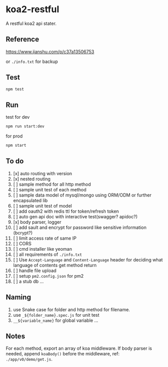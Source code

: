 # koa2-restful
A restful koa2 api stater.

## Reference
https://www.jianshu.com/p/c37a13506753

or `./info.txt` for backup

## Test
```bash
npm test
```

## Run
test for dev
```bash
npm run start:dev
```

for prod
```bash
npm start
```

## To do
1. [x] auto routing with version
2. [x] nested routing
3. [ ] sample method for all http method
4. [ ] sample unit test of each method
5. [ ] sample data model of mysql/mongo using ORM/ODM or further encapsulated lib
6. [ ] sample unit test of model
7. [ ] add oauth2 with redis ttl for token/refresh token
8. [ ] auto gen api doc with interactive test(swagger? apidoc?)
9. [x] body parser, logger
10. [ ] add sault and encrypt for password like sensitive information (bcrypt?)
11. [ ] limit access rate of same IP
12. [ ] CORS
13. [ ] cmd installer like yeoman
14. [ ] all requirements of `./info.txt`
15. [ ] Use `Accept-Language` and `Content-Language` header for deciding what language of contents get method return
16. [ ] handle file upload
17. [ ] setup `pm2.config.json` for pm2
18. [ ] a stub db
...

## Naming
1. use Snake case for folder and http method for filename.
2. use `_${folder_name}.spec.js` for unit test
3. `__${variable_name}` for global variable
...

## Notes
For each method, export an array of koa middleware. If body parser is needed, append `koaBody()` before the middleware, ref: `./app/v0/demo/get.js`.